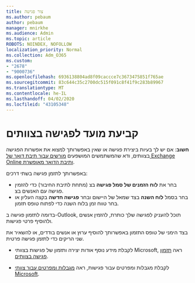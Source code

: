 ```yaml
---
title: צור פגישה
ms.author: pebaum
author: pebaum
manager: mnirkhe
ms.audience: Admin
ms.topic: article
ROBOTS: NOINDEX, NOFOLLOW
localization_priority: Normal
ms.collection: Adm_O365
ms.custom:
- "2678"
- "9000736"
ms.openlocfilehash: 6936138804ad8f09caccce7c3673475851f765ae
ms.sourcegitcommit: 83c644c35c2700dc515f091c8f41f9c283b89967
ms.translationtype: MT
ms.contentlocale: he-IL
ms.lasthandoff: 04/02/2020
ms.locfileid: "43105348"
---
```

# <a name="schedule-a-meeting-in-teams"></a>קביעת מועד לפגישה בצוותים

**חשוב**: אם יש לך בעיות ביצירת פגישה או שאין באפשרותך למצוא את אפשרות הפגישה בצוותים, ודא שהמשתמשים המושפעים [מורשים עבור תיבת דואר של Exchange Online ותיבת הדואר מאופשרת](https://docs.microsoft.com/exchange/recipients-in-exchange-online/create-user-mailboxes).

באפשרותך לתזמן פגישה בשתי דרכים: 

- בחר את **לוח הזמנים של סמל פגישה** בצ (מתחת לתיבת החיבור) כדי להזמין פגישה עם האנשים בצ.
- בחר בסמל **לוח השנה** בצד שמאל של היישום ובחר **פגישה חדשה** בקצה העליון או בחר טווח זמן בלוח השנה כדי לפתוח טופס תזמון.

בדומה לתזמון פגישה ב-Outlook, תוכל להעניק לפגישה שלך כותרת, להזמין אנשים ולהוסיף פרטי פגישות.

בצד הימני של טופס התזמון באפשרותך להוסיף ערוץ או אנשים בודדים, או להשאיר את שני הריקים כדי לתזמן פגישה פרטית.

- לקבלת מידע נוסף אודות יצירה ותזמון של פגישות בצוותי Microsoft, ראה [תזמון פגישה בצוותים](https://support.office.com/article/Schedule-a-meeting-in-Teams-943507a9-8583-4c58-b5d2-8ec8265e04e5).

- לקבלת מגבלות ומפרטים עבור פגישות, ראה [מגבלות ומפרטים עבור צוותי Microsoft](https://docs.microsoft.com/microsoftteams/limits-specifications-teams#meetings-and-calls).
